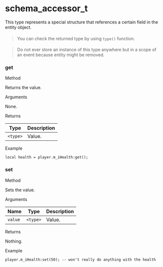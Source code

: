 # schema\_accessor\_t

This type represents a special structure that references a certain field in the entity object.

> ####
>
> You can check the returned type by using `type()` function.

> ####
>
> Do not ever store an instance of this type anywhere but in a scope of an event because entity might be removed.

### get﻿ <a href="#get" id="get"></a>

Method

Returns the value.

Arguments

None.

Returns

| Type     | Description |
| -------- | ----------- |
| `<type>` | Value.      |

Example

```
local health = player.m_iHealth:get();
```

### set﻿ <a href="#set" id="set"></a>

Method

Sets the value.

Arguments

| Name    | Type     | Description |
| ------- | -------- | ----------- |
| `value` | `<type>` | Value.      |

Returns

Nothing.

Example

```
player.m_iHealth:set(50); -- won't really do anything with the health
```
